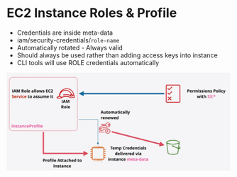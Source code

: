 # EC2 Instance Roles & Profile

* Credentials are inside meta-data
* iam/security-credentials/`role-name`
* Automatically rotated - Always valid
* Should always be used rather than adding access keys into instance
* CLI tools will use ROLE credentials automatically

![EC2 Instance Roles](images/ec2.png)